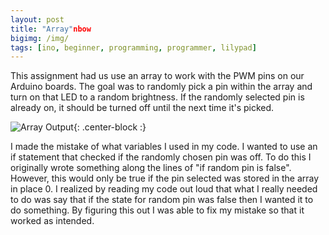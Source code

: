 ```yaml
---
layout: post
title: "Array"nbow
bigimg: /img/
tags: [ino, beginner, programming, programmer, lilypad]
---
```

This assignment had us use an array to work with the PWM pins on our Arduino boards.
The goal was to randomly pick a pin within the array and turn on that LED to a random brightness.
If the randomly selected pin is already on, it should be turned off until the next time it's picked.

![Array Output](/img/){: .center-block :}

I made the mistake of what variables I used in my code.
I wanted to use an if statement that checked if the randomly chosen pin was off.
To do this I originally wrote something along the lines of "if random pin is false".
However, this would only be true if the pin selected was stored in the array in place 0.
I realized by reading my code out loud that what I really needed to do was say that if the state for random pin was false then I wanted it to do something.
By figuring this out I was able to fix my mistake so that it worked as intended.
